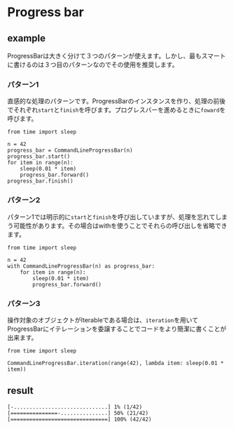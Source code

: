 # Progress bar

## example

ProgressBarは大きく分けて３つのパターンが使えます。しかし、最もスマートに書けるのは３つ目のパターンなのでその使用を推奨します。

### パターン1

直感的な処理のパターンです。ProgressBarのインスタンスを作り、処理の前後でそれぞれ`start`と`finish`を呼びます。プログレスバーを進めるときに`foward`を呼びます。

```
from time import sleep

n = 42
progress_bar = CommandLineProgressBar(n)
progress_bar.start()
for item in range(n):
    sleep(0.01 * item)
    progress_bar.forward()
progress_bar.finish()
```

### パターン2

パターン1では明示的に`start`と`finish`を呼び出していますが、処理を忘れてしまう可能性があります。その場合はwithを使うことでそれらの呼び出しを省略できます。

```
from time import sleep

n = 42
with CommandLineProgressBar(n) as progress_bar:
    for item in range(n):
        sleep(0.01 * item)
        progress_bar.forward()
```

### パターン3

操作対象のオブジェクトがIterableである場合は、`iteration`を用いてProgressBarにイテレーションを委譲することでコードをより簡潔に書くことが出来ます。

```
from time import sleep

CommandLineProgressBar.iteration(range(42), lambda item: sleep(0.01 * item))
```

## result

```
[-..............................] 1% (1/42)
[===============-...............] 50% (21/42)
[===============================] 100% (42/42)
```
